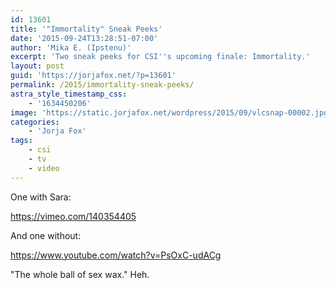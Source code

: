 ```yaml
---
id: 13601
title: '"Immortality" Sneak Peeks'
date: '2015-09-24T13:28:51-07:00'
author: 'Mika E. (Ipstenu)'
excerpt: 'Two sneak peeks for CSI''s upcoming finale: Immortality.'
layout: post
guid: 'https://jorjafox.net/?p=13601'
permalink: /2015/immortality-sneak-peeks/
astra_style_timestamp_css:
    - '1634450206'
image: 'https://static.jorjafox.net/wordpress/2015/09/vlcsnap-00002.jpg'
categories:
    - 'Jorja Fox'
tags:
    - csi
    - tv
    - video
---
```


One with Sara:

https://vimeo.com/140354405

And one without:

https://www.youtube.com/watch?v=PsOxC-udACg

"The whole ball of sex wax." Heh.

